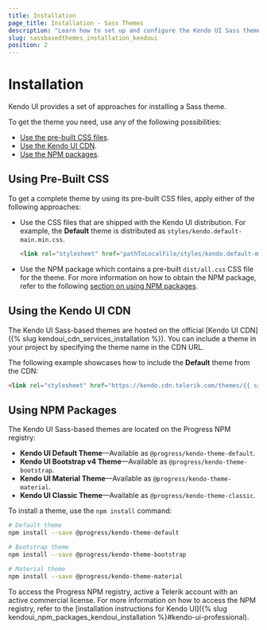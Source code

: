 ```yaml
---
title: Installation
page_title: Installation - Sass Themes
description: "Learn how to set up and configure the Kendo UI Sass themes."
slug: sassbasedthemes_installation_kendoui
position: 2
---
```


# Installation

Kendo UI provides a set of approaches for installing a Sass theme. 

To get the theme you need, use any of the following possibilities:  

* [Use the pre-built CSS files](#using-the-pre-built-css).
* [Use the Kendo UI CDN](#using-the-kendo-ui-cdn).
* [Use the NPM packages](#using-npm-packages).

## Using Pre-Built CSS

To get a complete theme by using its pre-built CSS files, apply either of the following approaches:

- Use the CSS files that are shipped with the Kendo UI distribution. For example, the **Default** theme is distributed as `styles/kendo.default-main.min.css`.

  ```html
  <link rel="stylesheet" href="pathToLocalFile/styles/kendo.default-main.min.css" />
  ```
  
- Use the NPM package which contains a pre-built `dist/all.css` CSS file for the theme. For more information on how to obtain the NPM package, refer to the following [section on using NPM packages](#using-npm-packages).

## Using the Kendo UI CDN

The Kendo UI Sass-based themes are hosted on the official [Kendo UI CDN]({% slug kendoui_cdn_services_installation %}). You can include a theme in your project by specifying the theme name in the CDN URL.

The following example showcases how to include the **Default** theme from the CDN:

```html
<link rel="stylesheet" href="https://kendo.cdn.telerik.com/themes/{{ site.themesCdnVersion }}/default/default-main.css" />
```

## Using NPM Packages

The Kendo UI Sass-based themes are located on the Progress NPM registry:

* **Kendo UI Default Theme**&mdash;Available as `@progress/kendo-theme-default`.
* **Kendo UI Bootstrap v4 Theme**&mdash;Available as `@progress/kendo-theme-bootstrap`.
* **Kendo UI Material Theme**&mdash;Available as `@progress/kendo-theme-material`.
* **Kendo UI Classic Theme**&mdash;Available as `@progress/kendo-theme-classic`.

To install a theme, use the `npm install` command:

```sh
# Default theme
npm install --save @progress/kendo-theme-default

# Bootstrap theme
npm install --save @progress/kendo-theme-bootstrap

# Material theme
npm install --save @progress/kendo-theme-material
```

To access the Progress NPM registry, active a Telerik account with an active commercial license. For more information on how to access the NPM registry, refer to the [installation instructions for Kendo UI]({% slug kendoui_npm_packages_kendoui_installation %}#kendo-ui-professional).
